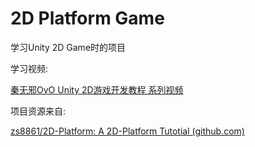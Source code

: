# 2D Platform Game

学习Unity 2D Game时的项目

学习视频:

[秦无邪OvO Unity 2D游戏开发教程 系列视频](https://www.bilibili.com/video/BV1sE411L7kV/?spm_id_from=333.788&vd_source=7aca0011cad4c76468be9e183b41c88a)

项目资源来自:

[zs8861/2D-Platform: A 2D-Platform Tutotial (github.com)](https://github.com/zs8861/2D-Platform)
